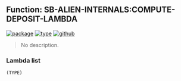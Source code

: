 ## Function: SB-ALIEN-INTERNALS:COMPUTE-DEPOSIT-LAMBDA
[![package](https://img.shields.io/badge/Package-SB--ALIEN--INTERNALS-5f9ea0.svg?style=social&colorA=999999)](../) [![type](https://img.shields.io/badge/Type-Function-5f9ea0.svg?style=social&colorA=999999)](../#function) [![github](https://img.shields.io/badge/GitHub-View_the_source-5f9ea0.svg?style=social&colorA=999999&logo=github)](https://github.com/sbcl/sbcl/blob/master/src/code/host-alieneval.lisp/) 

> No description.

### Lambda list
```
(TYPE)
```
